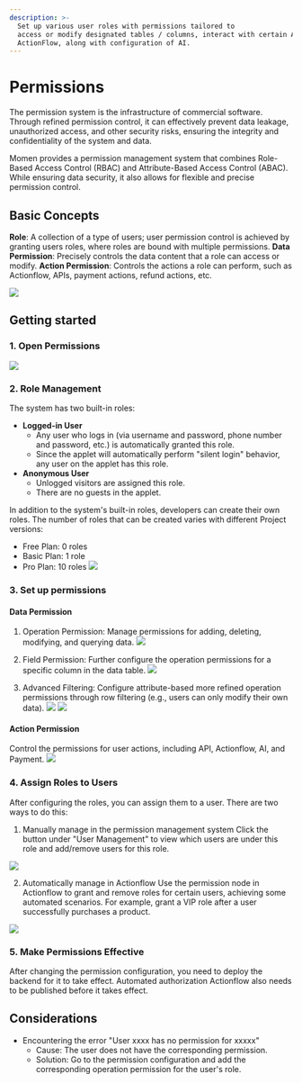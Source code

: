 ```yaml
---
description: >-
  Set up various user roles with permissions tailored to
  access or modify designated tables / columns, interact with certain APIs, and
  ActionFlow, along with configuration of AI.
---
```


# Permissions
The permission system is the infrastructure of commercial software. Through refined permission control, it can effectively prevent data leakage, unauthorized access, and other security risks, ensuring the integrity and confidentiality of the system and data.

Momen provides a permission management system that combines Role-Based Access Control (RBAC) and Attribute-Based Access Control (ABAC). While ensuring data security, it also allows for flexible and precise permission control.

## Basic Concepts
**Role**: A collection of a type of users; user permission control is achieved by granting users roles, where roles are bound with multiple permissions.
**Data Permission**: Precisely controls the data content that a role can access or modify.
**Action Permission**: Controls the actions a role can perform, such as Actionflow, APIs, payment actions, refund actions, etc.

![](<../.gitbook/assets/permission/permission0.png>)

## Getting started
### 1. Open Permissions
![](<../.gitbook/assets/permission/permission1.png>)

### 2. Role Management
The system has two built-in roles:
* **Logged-in User**
  * Any user who logs in (via username and password, phone number and password, etc.) is automatically granted this role.
  * Since the applet will automatically perform "silent login" behavior, any user on the applet has this role.
* **Anonymous User**
  * Unlogged visitors are assigned this role.
  * There are no guests in the applet.

In addition to the system's built-in roles, developers can create their own roles. The number of roles that can be created varies with different Project versions:
* Free Plan: 0 roles
* Basic Plan: 1 role
* Pro Plan: 10 roles
![](<../.gitbook/assets/permission/permission2.png>)

### 3. Set up permissions
#### Data Permission
1. Operation Permission: Manage permissions for adding, deleting, modifying, and querying data.
![](<../.gitbook/assets/permission/permission3.png>)

2. Field Permission: Further configure the operation permissions for a specific column in the data table.
![](<../.gitbook/assets/permission/permission4.png>)

3. Advanced Filtering: Configure attribute-based more refined operation permissions through row filtering (e.g., users can only modify their own data).
![](<../.gitbook/assets/permission/permission5.png>)
![](<../.gitbook/assets/permission/permission6.png>)

#### Action Permission
Control the permissions for user actions, including API, Actionflow, AI, and Payment.
![](<../.gitbook/assets/permission/permission7.png>)

### 4. Assign Roles to Users
After configuring the roles, you can assign them to a user. There are two ways to do this:
1. Manually manage in the permission management system
Click the button under "User Management" to view which users are under this role and add/remove users for this role.

![](<../.gitbook/assets/permission/permission8.png>)

2. Automatically manage in Actionflow
Use the permission node in Actionflow to grant and remove roles for certain users, achieving some automated scenarios. For example, grant a VIP role after a user successfully purchases a product.

![](<../.gitbook/assets/permission/permission9.png>)

### 5. Make Permissions Effective
After changing the permission configuration, you need to deploy the backend for it to take effect. Automated authorization Actionflow also needs to be published before it takes effect.

## Considerations
- Encountering the error "User xxxx has no permission for xxxxx"
  - Cause: The user does not have the corresponding permission.
  - Solution: Go to the permission configuration and add the corresponding operation permission for the user's role.
  